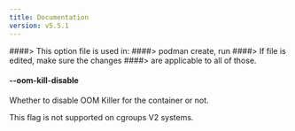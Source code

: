 ```yaml
---
title: Documentation
version: v5.5.1
---
```


####> This option file is used in:
####>   podman create, run
####> If file is edited, make sure the changes
####> are applicable to all of those.
#### **--oom-kill-disable**

Whether to disable OOM Killer for the container or not.

This flag is not supported on cgroups V2 systems.
